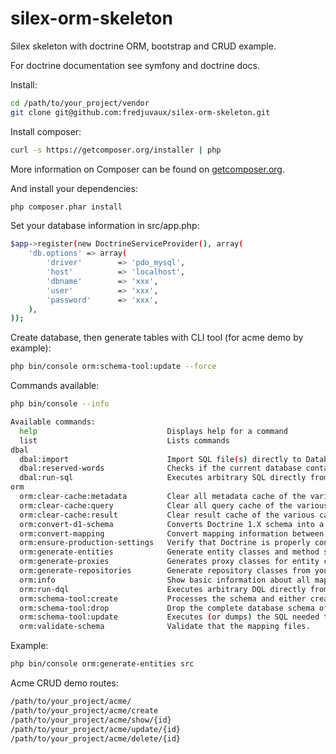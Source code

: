 silex-orm-skeleton
==================

Silex skeleton with doctrine ORM, bootstrap and CRUD example.

For doctrine documentation see symfony and doctrine docs.

Install:
```bash
cd /path/to/your_project/vendor
git clone git@github.com:fredjuvaux/silex-orm-skeleton.git
```

Install composer:
```bash
curl -s https://getcomposer.org/installer | php
```
More information on Composer can be found on [getcomposer.org](http://getcomposer.org/).

And install your dependencies:
```bash
php composer.phar install
```

Set your database information in src/app.php:
```bash
$app->register(new DoctrineServiceProvider(), array(
    'db.options' => array(
        'driver'        => 'pdo_mysql',
        'host'          => 'localhost',
        'dbname'        => 'xxx',
        'user'          => 'xxx',
        'password'      => 'xxx',
    ),
));
```

Create database, then generate tables with CLI tool (for acme demo by example):
```bash
php bin/console orm:schema-tool:update --force
```

Commands available:
```bash
php bin/console --info
```

```bash
Available commands:
  help                             Displays help for a command
  list                             Lists commands
dbal
  dbal:import                      Import SQL file(s) directly to Database.
  dbal:reserved-words              Checks if the current database contains identifiers that are reserved.
  dbal:run-sql                     Executes arbitrary SQL directly from the command line.
orm
  orm:clear-cache:metadata         Clear all metadata cache of the various cache drivers.
  orm:clear-cache:query            Clear all query cache of the various cache drivers.
  orm:clear-cache:result           Clear result cache of the various cache drivers.
  orm:convert-d1-schema            Converts Doctrine 1.X schema into a Doctrine 2.X schema.
  orm:convert-mapping              Convert mapping information between supported formats.
  orm:ensure-production-settings   Verify that Doctrine is properly configured for a production environment.
  orm:generate-entities            Generate entity classes and method stubs from your mapping information.
  orm:generate-proxies             Generates proxy classes for entity classes.
  orm:generate-repositories        Generate repository classes from your mapping information.
  orm:info                         Show basic information about all mapped entities
  orm:run-dql                      Executes arbitrary DQL directly from the command line.
  orm:schema-tool:create           Processes the schema and either create it directly on EntityManager Storage Connection or generate the SQL output.
  orm:schema-tool:drop             Drop the complete database schema of EntityManager Storage Connection or generate the corresponding SQL output.
  orm:schema-tool:update           Executes (or dumps) the SQL needed to update the database schema to match the current mapping metadata.
  orm:validate-schema              Validate that the mapping files.
```

Example:
```bash
php bin/console orm:generate-entities src
```

Acme CRUD demo routes:
```bash
/path/to/your_project/acme/
/path/to/your_project/acme/create
/path/to/your_project/acme/show/{id}
/path/to/your_project/acme/update/{id}
/path/to/your_project/acme/delete/{id}
```
